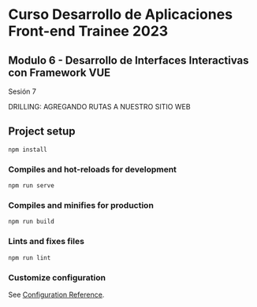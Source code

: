 # Curso Desarrollo de Aplicaciones Front-end Trainee 2023

## Modulo 6 - Desarrollo de Interfaces Interactivas con Framework VUE
Sesión 7

DRILLING: AGREGANDO RUTAS A NUESTRO SITIO WEB

## Project setup
```
npm install
```

### Compiles and hot-reloads for development
```
npm run serve
```

### Compiles and minifies for production
```
npm run build
```

### Lints and fixes files
```
npm run lint
```

### Customize configuration
See [Configuration Reference](https://cli.vuejs.org/config/).
